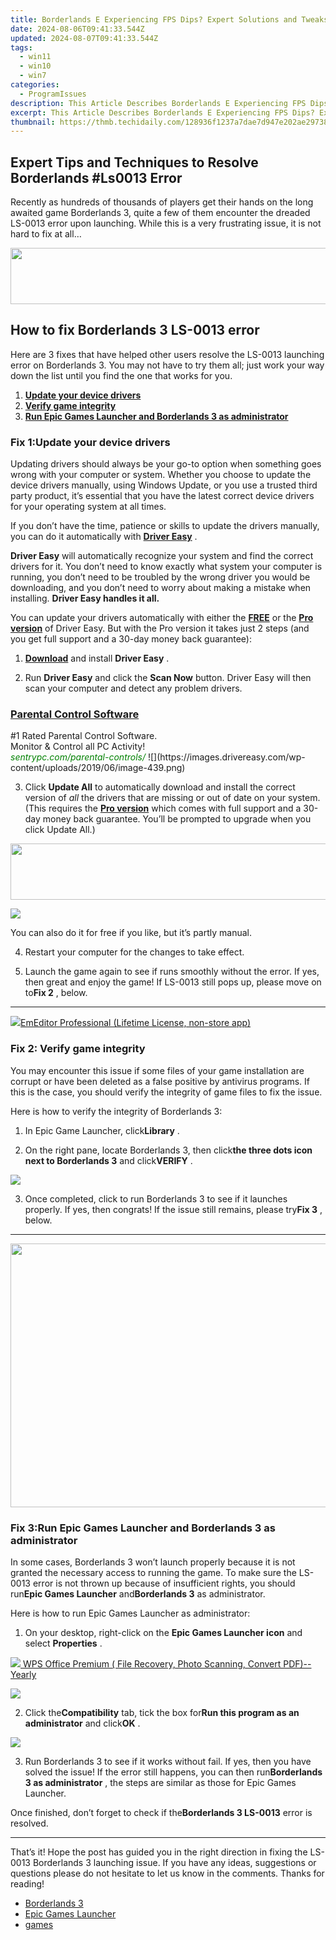 ```yaml
---
title: Borderlands E Experiencing FPS Dips? Expert Solutions and Tweaks for Your PC
date: 2024-08-06T09:41:33.544Z
updated: 2024-08-07T09:41:33.544Z
tags:
  - win11
  - win10
  - win7
categories:
  - ProgramIssues
description: This Article Describes Borderlands E Experiencing FPS Dips? Expert Solutions and Tweaks for Your PC
excerpt: This Article Describes Borderlands E Experiencing FPS Dips? Expert Solutions and Tweaks for Your PC
thumbnail: https://thmb.techidaily.com/128936f1237a7dae7d947e202ae29738fcba18f1e1925b63e660146e08554eaf.jpg
---
```


## Expert Tips and Techniques to Resolve Borderlands #Ls0013 Error

Recently as hundreds of thousands of players get their hands on the long awaited game Borderlands 3, quite a few of them encounter the dreaded LS-0013 error upon launching. While this is a very frustrating issue, it is not hard to fix at all…

<!-- affiliate ads begin -->
<a href="https://laganoo.pxf.io/c/5597632/1657399/16446" target="_top" id="1657399"><img src="//a.impactradius-go.com/display-ad/16446-1657399" border="0" alt="" width="728" height="90"/></a><img height="0" width="0" src="https://imp.pxf.io/i/5597632/1657399/16446" style="position:absolute;visibility:hidden;" border="0" />
<!-- affiliate ads end -->
## How to fix Borderlands 3 LS-0013 error

 Here are 3 fixes that have helped other users resolve the LS-0013 launching error on Borderlands 3\. You may not have to try them all; just work your way down the list until you find the one that works for you.

1. **[Update your device drivers](https://tools.techidaily.com/drivereasy/download/)**
2. **[Verify game integrity](https://tools.techidaily.com/drivereasy/download/)**
3. [**Run Epic Games Launcher and Borderlands 3 as administrator**](https://tools.techidaily.com/drivereasy/download/)

### Fix 1:**Update your device drivers**

 Updating drivers should always be your go-to option when something goes wrong with your computer or system. Whether you choose to update the device drivers manually, using Windows Update, or you use a trusted third party product, it’s essential that you have the latest correct device drivers for your operating system at all times.

 If you don’t have the time, patience or skills to update the drivers manually, you can do it automatically with **[Driver Easy](https://tools.techidaily.com/drivereasy/download/)**  .

**Driver Easy** will automatically recognize your system and find the correct drivers for it. You don’t need to know exactly what system your computer is running, you don’t need to be troubled by the wrong driver you would be downloading, and you don’t need to worry about making a mistake when installing. **Driver Easy handles it all.**

 You can update your drivers automatically with either the **[FREE](https://tools.techidaily.com/drivereasy/download/)**  or the[](https://tools.techidaily.com/drivereasy/download/) **[Pro version](https://tools.techidaily.com/drivereasy/download/)** [](https://tools.techidaily.com/drivereasy/download/) of Driver Easy. But with the Pro version it takes just 2 steps (and you get full support and a 30-day money back guarantee):

 1) **[Download](https://tools.techidaily.com/drivereasy/download/)**  and install **Driver Easy** .

 2) Run **Driver Easy** and click the **Scan Now** button. Driver Easy will then scan your computer and detect any problem drivers.

<!-- affiliate ads begin -->
<h3 id="200610"><a href="https://sentrypc.7eer.net/c/5597632/200610/3022">Parental Control Software</a></h3>
<span class="text-ad-content">
	#1 Rated Parental Control Software.<br/>
	Monitor & Control all PC Activity!<br/>
		<cite style="color:green">sentrypc.com/parental-controls/</cite>
	</span><img height="0" width="0" src="https://sentrypc.7eer.net/i/5597632/200610/3022" style="position:absolute;visibility:hidden;" border="0" />
<!-- affiliate ads end -->
![](https://images.drivereasy.com/wp-content/uploads/2019/06/image-439.png)

 3) Click **Update All** to automatically download and install the correct version of _all_ the drivers that are missing or out of date on your system. (This requires the **[Pro version](https://tools.techidaily.com/drivereasy/download/)**  which comes with full support and a 30-day money back guarantee. You’ll be prompted to upgrade when you click Update All.)

<!-- affiliate ads begin -->
<a href="https://aligracehair.sjv.io/c/5597632/2087267/19272" target="_top" id="2087267"><img src="//a.impactradius-go.com/display-ad/19272-2087267" border="0" alt="" width="728" height="90"/></a><img height="0" width="0" src="https://imp.pxf.io/i/5597632/2087267/19272" style="position:absolute;visibility:hidden;" border="0" />
<!-- affiliate ads end -->
![](https://images.drivereasy.com/wp-content/uploads/2019/08/image-283.png)

 You can also do it for free if you like, but it’s partly manual.

4) Restart your computer for the changes to take effect.

5) Launch the game again to see if runs smoothly without the error. If yes, then great and enjoy the game! If LS-0013 still pops up, please move on to**Fix 2** , below.

---

<!-- affiliate ads begin -->
<a href="https://shop.emeditor.com/order/checkout.php?PRODS=4631722&QTY=1&AFFILIATE=108875&CART=1"><img src="https://www.emeditor.com/wp-content/uploads/2023/05/frontpage2-2048x588.webp" border="0">EmEditor Professional (Lifetime License, non-store app)</a>
<!-- affiliate ads end -->
### Fix 2: Verify game integrity

 You may encounter this issue if some files of your game installation are corrupt or have been deleted as a false positive by antivirus programs. If this is the case, you should verify the integrity of game files to fix the issue.

Here is how to verify the integrity of Borderlands 3:

 1) In Epic Game Launcher, click**Library** .

 2) On the right pane, locate Borderlands 3, then click**the three dots icon next to Borderlands 3** and click**VERIFY** .

![](https://images.drivereasy.com/wp-content/uploads/2019/09/image-772.png)

 3) Once completed, click to run Borderlands 3 to see if it launches properly. If yes, then congrats! If the issue still remains, please try**Fix 3** , below.

---

<!-- affiliate ads begin -->
<a href="https://parisrhonecom.sjv.io/c/5597632/1896607/21553" target="_top" id="1896607"><img src="//a.impactradius-go.com/display-ad/21553-1896607" border="0" alt="" width="750" height="422"/></a><img height="0" width="0" src="https://imp.pxf.io/i/5597632/1896607/21553" style="position:absolute;visibility:hidden;" border="0" />
<!-- affiliate ads end -->
### Fix 3:**Run Epic Games Launcher and Borderlands 3 as administrator**

 In some cases, Borderlands 3 won’t launch properly because it is not granted the necessary access to running the game. To make sure the LS-0013 error is not thrown up because of insufficient rights, you should run**Epic Games Launcher** and**Borderlands 3** as administrator.

Here is how to run Epic Games Launcher as administrator:

 1) On your desktop, right-click on the **Epic Games Launcher icon** and select **Properties** .

<!-- affiliate ads begin -->
<a href="https://secure.2checkout.com/order/checkout.php?PRODS=38729081&QTY=1&AFFILIATE=108875&CART=1"><img src="https://website-prod.cache.wpscdn.com/img/wps-office-pdf-editor-1x.890dbda.png" border="0">
WPS Office Premium ( File Recovery, Photo Scanning, Convert PDF)--Yearly</a>
<!-- affiliate ads end -->
![](https://images.drivereasy.com/wp-content/uploads/2019/09/image-803.png)

 2) Click the**Compatibility** tab, tick the box for**Run this program as an administrator** and click**OK** .

![](https://images.drivereasy.com/wp-content/uploads/2019/09/image-805.png)

 3) Run Borderlands 3 to see if it works without fail. If yes, then you have solved the issue! If the error still happens, you can then run**Borderlands 3 as administrator** , the steps are similar as those for Epic Games Launcher.

 Once finished, don’t forget to check if the**Borderlands 3 LS-0013** error is resolved.

---

 That’s it! Hope the post has guided you in the right direction in fixing the LS-0013 Borderlands 3 launching issue. If you have any ideas, suggestions or questions please do not hesitate to let us know in the comments. Thanks for reading!

* [Borderlands 3](https://tools.techidaily.com/drivereasy/download/)
* [Epic Games Launcher](https://tools.techidaily.com/drivereasy/download/)
* [games](https://tools.techidaily.com/drivereasy/download/)

<ins class="adsbygoogle"
     style="display:block"
     data-ad-format="autorelaxed"
     data-ad-client="ca-pub-7571918770474297"
     data-ad-slot="1223367746"></ins>



<ins class="adsbygoogle"
     style="display:block"
     data-ad-client="ca-pub-7571918770474297"
     data-ad-slot="8358498916"
     data-ad-format="auto"
     data-full-width-responsive="true"></ins>
